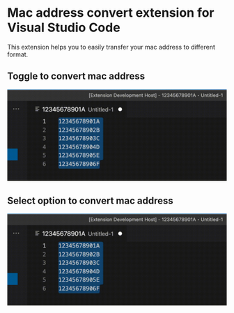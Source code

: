 # Mac address convert extension for Visual Studio Code

This extension helps you to easily transfer your mac address to different format.

## Toggle to convert mac address
![Demo toggle for convert mac address](https://github.com/blackstuend/macAddressConvert/blob/master/demo/demoToggle.gif?raw=true)<br>

## Select option to convert mac address
![Demo Select option for convert mac address](https://github.com/blackstuend/macAddressConvert/blob/master/demo/demoSelect.gif?raw=true)
